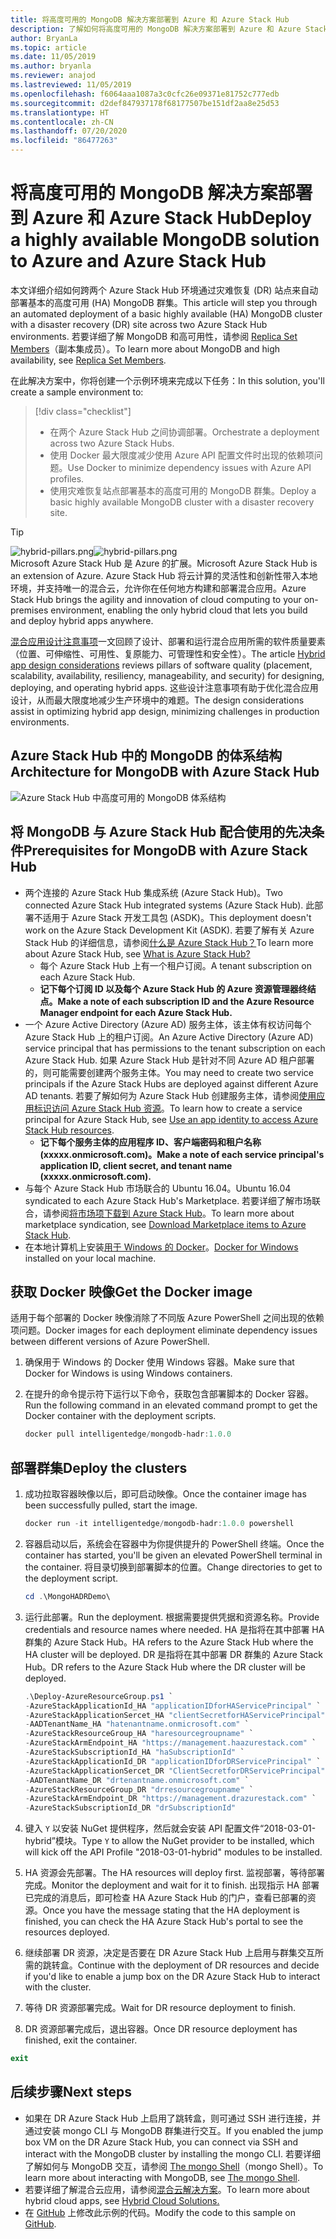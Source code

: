 ```yaml
---
title: 将高度可用的 MongoDB 解决方案部署到 Azure 和 Azure Stack Hub
description: 了解如何将高度可用的 MongoDB 解决方案部署到 Azure 和 Azure Stack Hub
author: BryanLa
ms.topic: article
ms.date: 11/05/2019
ms.author: bryanla
ms.reviewer: anajod
ms.lastreviewed: 11/05/2019
ms.openlocfilehash: f6064aaa1087a3c0cfc26e09371e81752c777edb
ms.sourcegitcommit: d2def847937178f68177507be151df2aa8e25d53
ms.translationtype: HT
ms.contentlocale: zh-CN
ms.lasthandoff: 07/20/2020
ms.locfileid: "86477263"
---
```

# <a name="deploy-a-highly-available-mongodb-solution-to-azure-and-azure-stack-hub"></a><span data-ttu-id="2570b-103">将高度可用的 MongoDB 解决方案部署到 Azure 和 Azure Stack Hub</span><span class="sxs-lookup"><span data-stu-id="2570b-103">Deploy a highly available MongoDB solution to Azure and Azure Stack Hub</span></span>

<span data-ttu-id="2570b-104">本文详细介绍如何跨两个 Azure Stack Hub 环境通过灾难恢复 (DR) 站点来自动部署基本的高度可用 (HA) MongoDB 群集。</span><span class="sxs-lookup"><span data-stu-id="2570b-104">This article will step you through an automated deployment of a basic highly available (HA) MongoDB cluster with a disaster recovery (DR) site across two Azure Stack Hub environments.</span></span> <span data-ttu-id="2570b-105">若要详细了解 MongoDB 和高可用性，请参阅 [Replica Set Members](https://docs.mongodb.com/manual/core/replica-set-members/)（副本集成员）。</span><span class="sxs-lookup"><span data-stu-id="2570b-105">To learn more about MongoDB and high availability, see [Replica Set Members](https://docs.mongodb.com/manual/core/replica-set-members/).</span></span>

<span data-ttu-id="2570b-106">在此解决方案中，你将创建一个示例环境来完成以下任务：</span><span class="sxs-lookup"><span data-stu-id="2570b-106">In this solution, you'll create a sample environment to:</span></span>

> [!div class="checklist"]
> - <span data-ttu-id="2570b-107">在两个 Azure Stack Hub 之间协调部署。</span><span class="sxs-lookup"><span data-stu-id="2570b-107">Orchestrate a deployment across two Azure Stack Hubs.</span></span>
> - <span data-ttu-id="2570b-108">使用 Docker 最大限度减少使用 Azure API 配置文件时出现的依赖项问题。</span><span class="sxs-lookup"><span data-stu-id="2570b-108">Use Docker to minimize dependency issues with Azure API profiles.</span></span>
> - <span data-ttu-id="2570b-109">使用灾难恢复站点部署基本的高度可用的 MongoDB 群集。</span><span class="sxs-lookup"><span data-stu-id="2570b-109">Deploy a basic highly available MongoDB cluster with a disaster recovery site.</span></span>

> [!Tip]  
> <span data-ttu-id="2570b-110">![hybrid-pillars.png](./media/solution-deployment-guide-cross-cloud-scaling/hybrid-pillars.png)</span><span class="sxs-lookup"><span data-stu-id="2570b-110">![hybrid-pillars.png](./media/solution-deployment-guide-cross-cloud-scaling/hybrid-pillars.png)</span></span>  
> <span data-ttu-id="2570b-111">Microsoft Azure Stack Hub 是 Azure 的扩展。</span><span class="sxs-lookup"><span data-stu-id="2570b-111">Microsoft Azure Stack Hub is an extension of Azure.</span></span> <span data-ttu-id="2570b-112">Azure Stack Hub 将云计算的灵活性和创新性带入本地环境，并支持唯一的混合云，允许你在任何地方构建和部署混合应用。</span><span class="sxs-lookup"><span data-stu-id="2570b-112">Azure Stack Hub brings the agility and innovation of cloud computing to your on-premises environment, enabling the only hybrid cloud that lets you build and deploy hybrid apps anywhere.</span></span>  
> 
> <span data-ttu-id="2570b-113">[混合应用设计注意事项](overview-app-design-considerations.md)一文回顾了设计、部署和运行混合应用所需的软件质量要素（位置、可伸缩性、可用性、复原能力、可管理性和安全性）。</span><span class="sxs-lookup"><span data-stu-id="2570b-113">The article [Hybrid app design considerations](overview-app-design-considerations.md) reviews pillars of software quality (placement, scalability, availability, resiliency, manageability, and security) for designing, deploying, and operating hybrid apps.</span></span> <span data-ttu-id="2570b-114">这些设计注意事项有助于优化混合应用设计，从而最大限度地减少生产环境中的难题。</span><span class="sxs-lookup"><span data-stu-id="2570b-114">The design considerations assist in optimizing hybrid app design, minimizing challenges in production environments.</span></span>

## <a name="architecture-for-mongodb-with-azure-stack-hub"></a><span data-ttu-id="2570b-115">Azure Stack Hub 中的 MongoDB 的体系结构</span><span class="sxs-lookup"><span data-stu-id="2570b-115">Architecture for MongoDB with Azure Stack Hub</span></span>

![Azure Stack Hub 中高度可用的 MongoDB 体系结构](media/solution-deployment-guide-mongodb-ha/image1.png)

## <a name="prerequisites-for-mongodb-with-azure-stack-hub"></a><span data-ttu-id="2570b-117">将 MongoDB 与 Azure Stack Hub 配合使用的先决条件</span><span class="sxs-lookup"><span data-stu-id="2570b-117">Prerequisites for MongoDB with Azure Stack Hub</span></span>

- <span data-ttu-id="2570b-118">两个连接的 Azure Stack Hub 集成系统 (Azure Stack Hub)。</span><span class="sxs-lookup"><span data-stu-id="2570b-118">Two connected Azure Stack Hub integrated systems (Azure Stack Hub).</span></span> <span data-ttu-id="2570b-119">此部署不适用于 Azure Stack 开发工具包 (ASDK)。</span><span class="sxs-lookup"><span data-stu-id="2570b-119">This deployment doesn't work on the Azure Stack Development Kit (ASDK).</span></span> <span data-ttu-id="2570b-120">若要了解有关 Azure Stack Hub 的详细信息，请参阅[什么是 Azure Stack Hub？](https://azure.microsoft.com/products/azure-stack/hub/)</span><span class="sxs-lookup"><span data-stu-id="2570b-120">To learn more about Azure Stack Hub, see [What is Azure Stack Hub?](https://azure.microsoft.com/products/azure-stack/hub/)</span></span>
  - <span data-ttu-id="2570b-121">每个 Azure Stack Hub 上有一个租户订阅。</span><span class="sxs-lookup"><span data-stu-id="2570b-121">A tenant subscription on each Azure Stack Hub.</span></span> 
  - <span data-ttu-id="2570b-122">**记下每个订阅 ID 以及每个 Azure Stack Hub 的 Azure 资源管理器终结点。**</span><span class="sxs-lookup"><span data-stu-id="2570b-122">**Make a note of each subscription ID and the Azure Resource Manager endpoint for each Azure Stack Hub.**</span></span>
- <span data-ttu-id="2570b-123">一个 Azure Active Directory (Azure AD) 服务主体，该主体有权访问每个 Azure Stack Hub 上的租户订阅。</span><span class="sxs-lookup"><span data-stu-id="2570b-123">An Azure Active Directory (Azure AD) service principal that has permissions to the tenant subscription on each Azure Stack Hub.</span></span> <span data-ttu-id="2570b-124">如果 Azure Stack Hub 是针对不同 Azure AD 租户部署的，则可能需要创建两个服务主体。</span><span class="sxs-lookup"><span data-stu-id="2570b-124">You may need to create two service principals if the Azure Stack Hubs are deployed against different Azure AD tenants.</span></span> <span data-ttu-id="2570b-125">若要了解如何为 Azure Stack Hub 创建服务主体，请参阅[使用应用标识访问 Azure Stack Hub 资源](/azure-stack/user/azure-stack-create-service-principals)。</span><span class="sxs-lookup"><span data-stu-id="2570b-125">To learn how to create a service principal for Azure Stack Hub, see [Use an app identity to access Azure Stack Hub resources](/azure-stack/user/azure-stack-create-service-principals).</span></span>
  - <span data-ttu-id="2570b-126">**记下每个服务主体的应用程序 ID、客户端密码和租户名称 (xxxxx.onmicrosoft.com)。**</span><span class="sxs-lookup"><span data-stu-id="2570b-126">**Make a note of each service principal's application ID, client secret, and tenant name (xxxxx.onmicrosoft.com).**</span></span>
- <span data-ttu-id="2570b-127">与每个 Azure Stack Hub 市场联合的 Ubuntu 16.04。</span><span class="sxs-lookup"><span data-stu-id="2570b-127">Ubuntu 16.04 syndicated to each Azure Stack Hub's Marketplace.</span></span> <span data-ttu-id="2570b-128">若要详细了解市场联合，请参阅[将市场项下载到 Azure Stack Hub](/azure-stack/operator/azure-stack-download-azure-marketplace-item)。</span><span class="sxs-lookup"><span data-stu-id="2570b-128">To learn more about marketplace syndication, see [Download Marketplace items to Azure Stack Hub](/azure-stack/operator/azure-stack-download-azure-marketplace-item).</span></span>
- <span data-ttu-id="2570b-129">在本地计算机上安装[用于 Windows 的 Docker](https://docs.docker.com/docker-for-windows/)。</span><span class="sxs-lookup"><span data-stu-id="2570b-129">[Docker for Windows](https://docs.docker.com/docker-for-windows/) installed on your local machine.</span></span>

## <a name="get-the-docker-image"></a><span data-ttu-id="2570b-130">获取 Docker 映像</span><span class="sxs-lookup"><span data-stu-id="2570b-130">Get the Docker image</span></span>

<span data-ttu-id="2570b-131">适用于每个部署的 Docker 映像消除了不同版 Azure PowerShell 之间出现的依赖项问题。</span><span class="sxs-lookup"><span data-stu-id="2570b-131">Docker images for each deployment eliminate dependency issues between different versions of Azure PowerShell.</span></span>

1. <span data-ttu-id="2570b-132">确保用于 Windows 的 Docker 使用 Windows 容器。</span><span class="sxs-lookup"><span data-stu-id="2570b-132">Make sure that Docker for Windows is using Windows containers.</span></span>
2. <span data-ttu-id="2570b-133">在提升的命令提示符下运行以下命令，获取包含部署脚本的 Docker 容器。</span><span class="sxs-lookup"><span data-stu-id="2570b-133">Run the following command in an elevated command prompt to get the Docker container with the deployment scripts.</span></span>

    ```powershell  
    docker pull intelligentedge/mongodb-hadr:1.0.0
    ```

## <a name="deploy-the-clusters"></a><span data-ttu-id="2570b-134">部署群集</span><span class="sxs-lookup"><span data-stu-id="2570b-134">Deploy the clusters</span></span>

1. <span data-ttu-id="2570b-135">成功拉取容器映像以后，即可启动映像。</span><span class="sxs-lookup"><span data-stu-id="2570b-135">Once the container image has been successfully pulled, start the image.</span></span>

    ```powershell  
    docker run -it intelligentedge/mongodb-hadr:1.0.0 powershell
    ```

2. <span data-ttu-id="2570b-136">容器启动以后，系统会在容器中为你提供提升的 PowerShell 终端。</span><span class="sxs-lookup"><span data-stu-id="2570b-136">Once the container has started, you'll be given an elevated PowerShell terminal in the container.</span></span> <span data-ttu-id="2570b-137">将目录切换到部署脚本的位置。</span><span class="sxs-lookup"><span data-stu-id="2570b-137">Change directories to get to the deployment script.</span></span>

    ```powershell  
    cd .\MongoHADRDemo\
    ```

3. <span data-ttu-id="2570b-138">运行此部署。</span><span class="sxs-lookup"><span data-stu-id="2570b-138">Run the deployment.</span></span> <span data-ttu-id="2570b-139">根据需要提供凭据和资源名称。</span><span class="sxs-lookup"><span data-stu-id="2570b-139">Provide credentials and resource names where needed.</span></span> <span data-ttu-id="2570b-140">HA 是指将在其中部署 HA 群集的 Azure Stack Hub。</span><span class="sxs-lookup"><span data-stu-id="2570b-140">HA refers to the Azure Stack Hub where the HA cluster will be deployed.</span></span> <span data-ttu-id="2570b-141">DR 是指将在其中部署 DR 群集的 Azure Stack Hub。</span><span class="sxs-lookup"><span data-stu-id="2570b-141">DR refers to the Azure Stack Hub where the DR cluster will be deployed.</span></span>

    ```powershell
    .\Deploy-AzureResourceGroup.ps1 `
    -AzureStackApplicationId_HA "applicationIDforHAServicePrincipal" `
    -AzureStackApplicationSercet_HA "clientSecretforHAServicePrincipal" `
    -AADTenantName_HA "hatenantname.onmicrosoft.com" `
    -AzureStackResourceGroup_HA "haresourcegroupname" `
    -AzureStackArmEndpoint_HA "https://management.haazurestack.com" `
    -AzureStackSubscriptionId_HA "haSubscriptionId" `
    -AzureStackApplicationId_DR "applicationIDforDRServicePrincipal" `
    -AzureStackApplicationSercet_DR "ClientSecretforDRServicePrincipal" `
    -AADTenantName_DR "drtenantname.onmicrosoft.com" `
    -AzureStackResourceGroup_DR "drresourcegroupname" `
    -AzureStackArmEndpoint_DR "https://management.drazurestack.com" `
    -AzureStackSubscriptionId_DR "drSubscriptionId"
    ```

4. <span data-ttu-id="2570b-142">键入 `Y` 以安装 NuGet 提供程序，然后就会安装 API 配置文件“2018-03-01-hybrid”模块。</span><span class="sxs-lookup"><span data-stu-id="2570b-142">Type `Y` to allow the NuGet provider to be installed, which will kick off the API Profile "2018-03-01-hybrid" modules to be installed.</span></span>

5. <span data-ttu-id="2570b-143">HA 资源会先部署。</span><span class="sxs-lookup"><span data-stu-id="2570b-143">The HA resources will deploy first.</span></span> <span data-ttu-id="2570b-144">监视部署，等待部署完成。</span><span class="sxs-lookup"><span data-stu-id="2570b-144">Monitor the deployment and wait for it to finish.</span></span> <span data-ttu-id="2570b-145">出现指示 HA 部署已完成的消息后，即可检查 HA Azure Stack Hub 的门户，查看已部署的资源。</span><span class="sxs-lookup"><span data-stu-id="2570b-145">Once you have the message stating that the HA deployment is finished, you can check the HA Azure Stack Hub's portal to see the resources deployed.</span></span>

6. <span data-ttu-id="2570b-146">继续部署 DR 资源，决定是否要在 DR Azure Stack Hub 上启用与群集交互所需的跳转盒。</span><span class="sxs-lookup"><span data-stu-id="2570b-146">Continue with the deployment of DR resources and decide if you'd like to enable a jump box on the DR Azure Stack Hub to interact with the cluster.</span></span>

7. <span data-ttu-id="2570b-147">等待 DR 资源部署完成。</span><span class="sxs-lookup"><span data-stu-id="2570b-147">Wait for DR resource deployment to finish.</span></span>

8. <span data-ttu-id="2570b-148">DR 资源部署完成后，退出容器。</span><span class="sxs-lookup"><span data-stu-id="2570b-148">Once DR resource deployment has finished, exit the container.</span></span>

  ```powershell
  exit
  ```

## <a name="next-steps"></a><span data-ttu-id="2570b-149">后续步骤</span><span class="sxs-lookup"><span data-stu-id="2570b-149">Next steps</span></span>

- <span data-ttu-id="2570b-150">如果在 DR Azure Stack Hub 上启用了跳转盒，则可通过 SSH 进行连接，并通过安装 mongo CLI 与 MongoDB 群集进行交互。</span><span class="sxs-lookup"><span data-stu-id="2570b-150">If you enabled the jump box VM on the DR Azure Stack Hub, you can connect via SSH and interact with the MongoDB cluster by installing the mongo CLI.</span></span> <span data-ttu-id="2570b-151">若要详细了解如何与 MongoDB 交互，请参阅 [The mongo Shell](https://docs.mongodb.com/manual/mongo/)（mongo Shell）。</span><span class="sxs-lookup"><span data-stu-id="2570b-151">To learn more about interacting with MongoDB, see [The mongo Shell](https://docs.mongodb.com/manual/mongo/).</span></span>
- <span data-ttu-id="2570b-152">若要详细了解混合云应用，请参阅[混合云解决方案](https://aka.ms/azsdevtutorials)。</span><span class="sxs-lookup"><span data-stu-id="2570b-152">To learn more about hybrid cloud apps, see [Hybrid Cloud Solutions.](https://aka.ms/azsdevtutorials)</span></span>
- <span data-ttu-id="2570b-153">在 [GitHub](https://github.com/Azure-Samples/azure-intelligent-edge-patterns) 上修改此示例的代码。</span><span class="sxs-lookup"><span data-stu-id="2570b-153">Modify the code to this sample on [GitHub](https://github.com/Azure-Samples/azure-intelligent-edge-patterns).</span></span>
